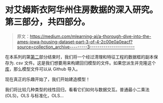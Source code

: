 # 对艾姆斯衣阿华州住房数据的深入研究。第三部分，共四部分。

> 原文：<https://medium.com/mlearning-ai/a-thorough-dive-into-the-ames-iowa-housing-dataset-part-3-of-4-2c00e0a0eacf?source=collection_archive---------3----------------------->

在本系列的第[第二](https://jesservillines.medium.com/a-thorough-dive-into-the-ames-iowa-housing-dataset-part-2-of-5-3e24ea276e1c)部分结束时，我们将一个经过清理和特征工程的数据框的副本保存为. csv 文件。这是我们想要用来构建回归模型的文件。如果您派生并克隆这个[库](https://github.com/jesservillines/Housing-Prices)，那么模型文件可以从 Github 导入。

现在真正的乐趣开始了，我们开始建造模型！

我们将比较几种类型的线性回归，看看它们如何与数据交互。普通最小二乘法(OLS)，OLS 与标准化，OLS…